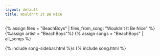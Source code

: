 ```yaml
---
layout: default
title: Wouldn't It Be Nice
---
```


{% assign files = "BeachBoys" | files_from_song: "Wouldn't It Be Nice" %}
{%assign artist = "BeachBoys"%}
{% assign songs = "BeachBoys" | all_songs %}

{% include song-sidebar.html %}s
{% include song.html %}
